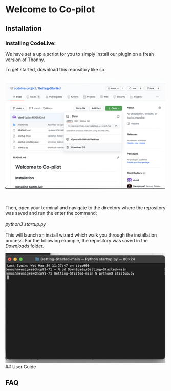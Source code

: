 # Welcome to Co-pilot

## Installation
### Installing CodeLive:
We have set a up a script for you to simply install our plugin on a fresh version of Thonny. <br/>

To get started, download this repository like so

<img src="/resources/download_installer.png" alt="drawing" width="500"/>

<br/><br/> Then, open your terminal and navigate to the directory where the repository was saved and run the enter the command: <br/><br/>
*python3 startup.py*
<br/><br/>
This will launch an install wizard which walk you through the installation process. For the following example, the repository was saved in the *Downloads* folder.

<img src="/resources/launch_wizard.png" alt="drawing" width="500"/>
## User Guide

## FAQ
